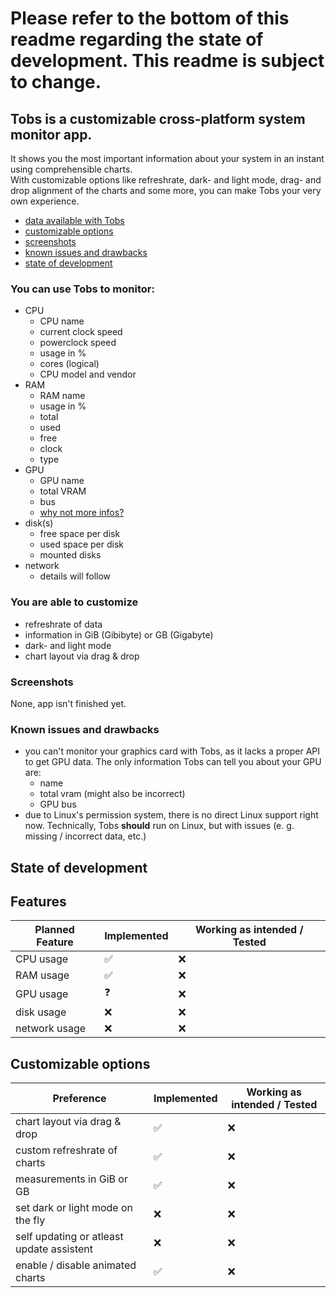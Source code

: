 # Please refer to the bottom of this readme regarding the state of development. This readme is subject to change.

## Tobs is a customizable cross-platform system monitor app.

It shows you the most important information about your system in an instant using comprehensible charts.
<br>
With customizable options like refreshrate, dark- and light mode, drag- and drop alignment of the charts and some more, you can make Tobs your very own experience.

- <a href="#information">data available with Tobs</a>
- <a href="#customization">customizable options</a>
- <a href="#screenshots">screenshots</a>
- <a href="#issues">known issues and drawbacks</a>
- <a href="#state-of-development">state of development</a>

<h3 id="information">You can use Tobs to monitor:</h3>

- CPU
  - CPU name
  - current clock speed
  - powerclock speed
  - usage in %
  - cores (logical)
  - CPU model and vendor
- RAM
  - RAM name
  - usage in %
  - total
  - used
  - free
  - clock
  - type
- GPU
  - GPU name
  - total VRAM
  - bus
  - [why not more infos?](https://github.com/CodeF0x/tobs/wiki/Hardly-any-GPU-stats-or-wrong-GPU-stats)
- disk(s)
  - free space per disk
  - used space per disk
  - mounted disks
- network
  - details will follow

<h3 id="customization">You are able to customize</h3>

- refreshrate of data
- information in GiB (Gibibyte) or GB (Gigabyte)
- dark- and light mode
- chart layout via drag & drop

<h3 id="screenshots">Screenshots</h3>

None, app isn't finished yet.

<h3 id="issues">Known issues and drawbacks</h3>

- you can't monitor your graphics card with Tobs, as it lacks a proper API to get GPU data. The only information Tobs can tell you about your GPU are:
  - name
  - total vram (might also be incorrect)
  - GPU bus
- due to Linux's permission system, there is no direct Linux support right now. Technically, Tobs **should** run on Linux, but with issues (e. g. missing / incorrect data, etc.)

<h2 id="state-of-development">State of development</h2>

<h2>Features</h2>

| Planned Feature | Implemented | Working as intended / Tested |
| --------------- | ----------- | ---------------------------- |
| CPU usage       | ✅          | ❌                           |
| RAM usage       | ✅          | ❌                           |
| GPU usage       | ❓          | ❌                           |
| disk usage      | ❌          | ❌                           |
| network usage   | ❌          | ❌                           |

<h2>Customizable options</h2>

| Preference                                | Implemented | Working as intended / Tested |
| ----------------------------------------- | ----------- | ---------------------------- |
| chart layout via drag & drop              | ✅          | ❌                           |
| custom refreshrate of charts              | ✅          | ❌                           |
| measurements in GiB or GB                 | ✅          | ❌                           |
| set dark or light mode on the fly         | ❌          | ❌                           |
| self updating or atleast update assistent | ❌          | ❌                           |
| enable / disable animated charts          | ✅          | ❌                           |
